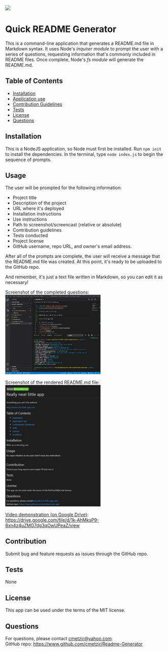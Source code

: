 <img src="https://img.shields.io/badge/license-MIT-brightgreen">

# Quick README Generator
This is a command-line application that generates a README.md file in Markdown syntax. It uses Node's *inquirer module* to prompt the user with a series of questions, requesting information that's commonly included in README files. Once complete, Node's *fs module* will generate the README.md.


## Table of Contents
* [Installation](#installation)
* [Application use](#use)
* [Contribution Guidelines](#contribution)
* [Tests](#tests)
* [License](#License)
* [Questions](#Questions)


## Installation
This is a NodeJS application, so Node must first be installed. Run `npm init` to install the dependencies. In the terminal, type `node index.js` to begin the sequence of prompts.

## Usage
The user will be prompted for the following information:
* Project title
* Description of the project
* URL where it's deployed
* Installation instructions
* Use instructions
* Path to screenshot/screencast (relative or absolute)
* Contribution guidelines
* Tests conducted
* Project license
* GitHub username, repo URL, and owner's email address.  

After all of the prompts are complete, the user will receive a message that the README.md file was created. At this point, it's ready to be uploaded to the GitHub repo.

And remember, it's just a text file written in Markdown, so you can edit it as necessary!

Screenshot of the completed questions:<br>
<img src="utils/screenshot.jpg" width="300px">

Screenshot of the rendered README.md file:<br>
<img src="utils/img-generated-readme.jpg" width="300px">

[Video demonstration (on Google Drive)](https://drive.google.com/file/d/1k-AhMksP9-8xn4z4uZMG7dg3qOwUPeaZ/view):  
https://drive.google.com/file/d/1k-AhMksP9-8xn4z4uZMG7dg3qOwUPeaZ/view

## Contribution
Submit bug and feature requests as issues through the GitHub repo.

## Tests
None

## License
This app can be used under the terms of the MIT license.

## Questions
For questions, please contact <cmetzjr@yahoo.com>.<br>
GitHub repo: https://www.github.com/cmetzjr/Readme-Generator
